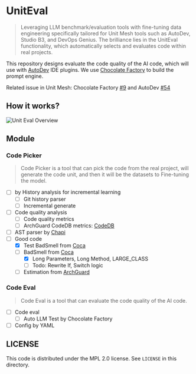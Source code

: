 # UnitEval

> Leveraging LLM benchmark/evaluation tools with fine-tuning data engineering specifically tailored for Unit Mesh tools
> such as AutoDev, Studio B3, and DevOps Genius. The brilliance lies in the UnitEval functionality, which automatically
> selects and evaluates code within real projects.

This repository designs evaluate the code quality of the AI code, which will use
with [AutoDev](https://github.com/unit-mesh/auto-dev) IDE plugins.
We use [Chocolate Factory](https://github.com/unit-mesh/chocolate-factory) to build the prompt engine.

Related issue in Unit Mesh: Chocolate Factory [#9](https://github.com/unit-mesh/chocolate-factory/issues/9) and
AutoDev [#54](https://github.com/unit-mesh/auto-dev/issues/56)

## How it works?

![Unit Eval Overview](https://unitmesh.cc/uniteval/overview.png)

## Module

### Code Picker

> Code Picker is a tool that can pick the code from the real project, will generate the code unit, and then it will be
> the datasets to Fine-tuning the model.

- [ ] by History analysis for incremental learning
    - [ ] Git history parser
    - [ ] Incremental generate
- [ ] Code quality analysis
    - [ ] Code quality metrics
    - [ ] ArchGuard CodeDB metrics: [CodeDB](https://github.com/archguard/codedb)
- [ ] AST parser by [Chapi](https://github.com/phodal/chapi)
- [ ] Good code
    - [x] Test BadSmell from [Coca](https://github.com/phodal/coca)
    - [ ] BadSmell from [Coca](https://github.com/phodal/coca)
        - [x] Long Parameters, Long Method, LARGE_CLASS
        - [ ] Todo: Rewrite If, Switch logic
    - [ ] Estimation from [ArchGuard](https://github.com/archguard/archguard)

### Code Eval

> Code Eval is a tool that can evaluate the code quality of the AI code.

- [ ] Code eval
    - [ ] Auto LLM Test by Chocolate Factory
- [ ] Config by YAML

## LICENSE

This code is distributed under the MPL 2.0 license. See `LICENSE` in this directory.
